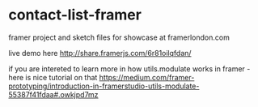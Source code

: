 # contact-list-framer
framer project and sketch files for showcase at framerlondon.com

live demo here
http://share.framerjs.com/6r81oilqfdan/


if you are intereted to learn more in how utils.modulate works in framer - here is nice tutorial on that https://medium.com/framer-prototyping/introduction-in-framerstudio-utils-modulate-55387f41fdaa#.owkjpd7mz
